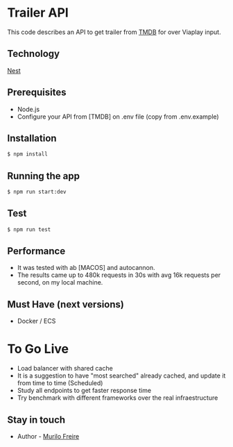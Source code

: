 # Trailer API

This code describes an API to get trailer from [TMDB](https://developers.themoviedb.org/3/movies/get-movie-videos) for over Viaplay input.

## Technology

[Nest](https://github.com/nestjs/nest)

## Prerequisites

- Node.js
- Configure your API from [TMDB] on .env file (copy from .env.example)

## Installation

```bash
$ npm install
```

## Running the app

```bash
$ npm run start:dev
```

## Test

```bash
$ npm run test
```

## Performance

- It was tested with ab [MACOS] and autocannon.
- The results came up to 480k requests in 30s with avg 16k requests per second, on my local machine.

## Must Have (next versions)

- Docker / ECS

# To Go Live

- Load balancer with shared cache
- It is a suggestion to have "most searched" already cached, and update it from time to time (Scheduled)
- Study all endpoints to get faster response time
- Try benchmark with different frameworks over the real infraestructure

## Stay in touch

- Author - [Murilo Freire](muriloneo@gmail.com)
